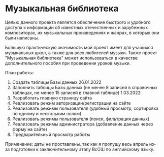 # Музыкальная библиотека

Целью данного проекта является обеспечение быстрого и удобного доступа к информации об известных отечественных и зарубежных композиторах, их музыкальных произведениях и жанрах, в которых они были написаны.

Большую практическую значимость мой проект имеет для учащихся музыкальных школ, а также для всех любителей музыки. Также проект "Музыкальная библиотека" может использоваться в качестве дополнительного пособия при проведении уроков музыки. 

План работы:

1) Создать таблицы Базы данных 26.01.2022
2) Заполнить таблицы Базы данных (не менее 8 записей в справочных таблицах, не менее 15 записей в главной таблице) 1.03.2022
3) Разработать главную страницу сайта
4) Реализовать режим авторизации/регистрации на сайте
5) Реализовать режимы пользователя (удобный просмотр, сортировка по одному и нескольким полям)
6) Реализовать режимы пользователя (поиск, фильтрация данных)
7) Реализовать режимы администратора (добавление данных через форму на сайте)
8) Предварительный просмотр работы

Примечание: даты не проставлены, так как я пропущу весь апрель из-за подготовки к заключительному этапу ВсОШ по английскому языку.
